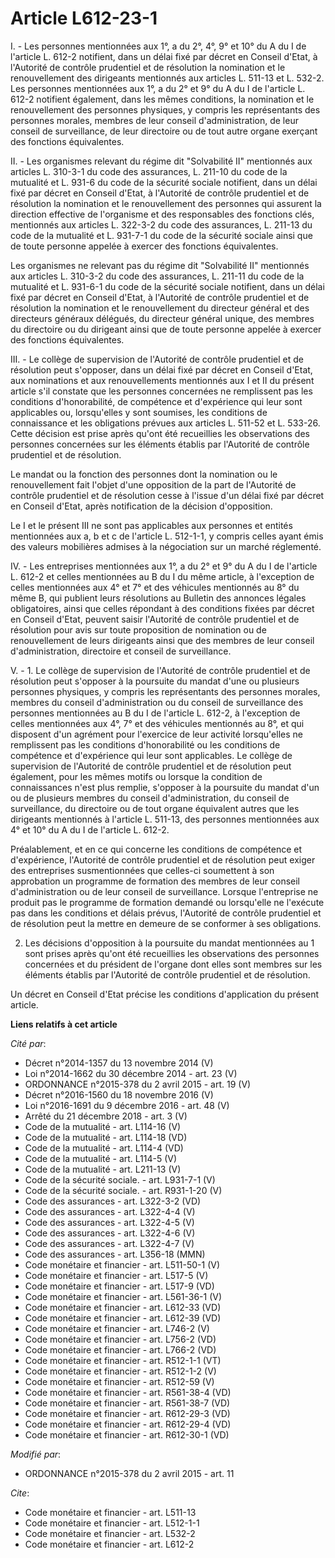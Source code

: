 # Article L612-23-1

I. - Les personnes mentionnées aux 1°, a du 2°, 4°, 9° et 10° du A du I de l'article L. 612-2 notifient, dans un délai fixé
par décret en Conseil d'Etat, à l'Autorité de contrôle prudentiel et de résolution la nomination et le renouvellement des
dirigeants mentionnés aux articles L. 511-13 et L. 532-2. Les personnes mentionnées aux 1°, a du 2° et 9° du A du I de
l'article L. 612-2 notifient également, dans les mêmes conditions, la nomination et le renouvellement des personnes
physiques, y compris les représentants des personnes morales, membres de leur conseil d'administration, de leur conseil de
surveillance, de leur directoire ou de tout autre organe exerçant des fonctions équivalentes. 

II. - Les organismes relevant du régime dit "Solvabilité II" mentionnés aux articles L. 310-3-1 du code des assurances, L.
211-10 du code de la mutualité et L. 931-6 du code de la sécurité sociale notifient, dans un délai fixé par décret en Conseil
d'Etat, à l'Autorité de contrôle prudentiel et de résolution la nomination et le renouvellement des personnes qui assurent la
direction effective de l'organisme et des responsables des fonctions clés, mentionnés aux articles L. 322-3-2 du code des
assurances, L. 211-13 du code de la mutualité et L. 931-7-1 du code de la sécurité sociale ainsi que de toute personne
appelée à exercer des fonctions équivalentes. 

Les organismes ne relevant pas du régime dit "Solvabilité II" mentionnés aux articles L. 310-3-2 du code des assurances, L.
211-11 du code de la mutualité et L. 931-6-1 du code de la sécurité sociale notifient, dans un délai fixé par décret en
Conseil d'Etat, à l'Autorité de contrôle prudentiel et de résolution la nomination et le renouvellement du directeur général
et des directeurs généraux délégués, du directeur général unique, des membres du directoire ou du dirigeant ainsi que de
toute personne appelée à exercer des fonctions équivalentes.

III. - Le collège de supervision de l'Autorité de contrôle prudentiel et de résolution peut s'opposer, dans un délai fixé par
décret en Conseil d'Etat, aux nominations et aux renouvellements mentionnés aux I et II du présent article s'il constate que
les personnes concernées ne remplissent pas les conditions d'honorabilité, de compétence et d'expérience qui leur sont
applicables ou, lorsqu'elles y sont soumises, les conditions de connaissance et les obligations prévues aux articles L.
511-52 et L. 533-26. Cette décision est prise après qu'ont été recueillies les observations des personnes concernées sur les
éléments établis par l'Autorité de contrôle prudentiel et de résolution. 

Le mandat ou la fonction des personnes dont la nomination ou le renouvellement fait l'objet d'une opposition de la part de
l'Autorité de contrôle prudentiel et de résolution cesse à l'issue d'un délai fixé par décret en Conseil d'Etat, après
notification de la décision d'opposition. 

Le I et le présent III ne sont pas applicables aux personnes et entités mentionnées aux a, b et c de l'article L. 512-1-1, y
compris celles ayant émis des valeurs mobilières admises à la négociation sur un marché réglementé. 

IV. - Les entreprises mentionnées aux 1°, a du 2° et 9° du A du I de l'article L. 612-2 et celles mentionnées au B du I du
même article, à l'exception de celles mentionnées aux 4° et 7° et des véhicules mentionnés au 8° du même B, qui publient
leurs résolutions au Bulletin des annonces légales obligatoires, ainsi que celles répondant à des conditions fixées par
décret en Conseil d'Etat, peuvent saisir l'Autorité de contrôle prudentiel et de résolution pour avis sur toute proposition
de nomination ou de renouvellement de leurs dirigeants ainsi que des membres de leur conseil d'administration, directoire et
conseil de surveillance. 

V. - 1. Le collège de supervision de l'Autorité de contrôle prudentiel et de résolution peut s'opposer à la poursuite du
mandat d'une ou plusieurs personnes physiques, y compris les représentants des personnes morales, membres du conseil
d'administration ou du conseil de surveillance des personnes mentionnées au B du I de l'article L. 612-2, à l'exception de
celles mentionnées aux 4°, 7° et des véhicules mentionnés au 8°, et qui disposent d'un agrément pour l'exercice de leur
activité lorsqu'elles ne remplissent pas les conditions d'honorabilité ou les conditions de compétence et d'expérience qui
leur sont applicables. Le collège de supervision de l'Autorité de contrôle prudentiel et de résolution peut également, pour
les mêmes motifs ou lorsque la condition de connaissances n'est plus remplie, s'opposer à la poursuite du mandat d'un ou de
plusieurs membres du conseil d'administration, du conseil de surveillance, du directoire ou de tout organe équivalent autres
que les dirigeants mentionnés à l'article L. 511-13, des personnes mentionnées aux 4° et 10° du A du I de l'article L. 612-2.

Préalablement, et en ce qui concerne les conditions de compétence et d'expérience, l'Autorité de contrôle prudentiel et de
résolution peut exiger des entreprises susmentionnées que celles-ci soumettent à son approbation un programme de formation
des membres de leur conseil d'administration ou de leur conseil de surveillance. Lorsque l'entreprise ne produit pas le
programme de formation demandé ou lorsqu'elle ne l'exécute pas dans les conditions et délais prévus, l'Autorité de contrôle
prudentiel et de résolution peut la mettre en demeure de se conformer à ses obligations. 

2. Les décisions d'opposition à la poursuite du mandat mentionnées au 1 sont prises après qu'ont été recueillies les
observations des personnes concernées et du président de l'organe dont elles sont membres sur les éléments établis par
l'Autorité de contrôle prudentiel et de résolution. 

Un décret en Conseil d'Etat précise les conditions d'application du présent article.

**Liens relatifs à cet article**

_Cité par_:

  - Décret n°2014-1357 du 13 novembre 2014 (V)
  - Loi n°2014-1662 du 30 décembre 2014 - art. 23 (V)
  - ORDONNANCE n°2015-378 du 2 avril 2015 - art. 19 (V)
  - Décret n°2016-1560 du 18 novembre 2016 (V)
  - Loi n°2016-1691 du 9 décembre 2016 - art. 48 (V)
  - Arrêté du 21 décembre 2018 - art. 3 (V)
  - Code de la mutualité - art. L114-16 (V)
  - Code de la mutualité - art. L114-18 (VD)
  - Code de la mutualité - art. L114-4 (VD)
  - Code de la mutualité - art. L114-5 (V)
  - Code de la mutualité - art. L211-13 (V)
  - Code de la sécurité sociale. - art. L931-7-1 (V)
  - Code de la sécurité sociale. - art. R931-1-20 (V)
  - Code des assurances - art. L322-3-2 (VD)
  - Code des assurances - art. L322-4-4 (V)
  - Code des assurances - art. L322-4-5 (V)
  - Code des assurances - art. L322-4-6 (V)
  - Code des assurances - art. L322-4-7 (V)
  - Code des assurances - art. L356-18 (MMN)
  - Code monétaire et financier - art. L511-50-1 (V)
  - Code monétaire et financier - art. L517-5 (V)
  - Code monétaire et financier - art. L517-9 (VD)
  - Code monétaire et financier - art. L561-36-1 (V)
  - Code monétaire et financier - art. L612-33 (VD)
  - Code monétaire et financier - art. L612-39 (VD)
  - Code monétaire et financier - art. L746-2 (V)
  - Code monétaire et financier - art. L756-2 (VD)
  - Code monétaire et financier - art. L766-2 (VD)
  - Code monétaire et financier - art. R512-1-1 (VT)
  - Code monétaire et financier - art. R512-1-2 (V)
  - Code monétaire et financier - art. R512-59 (V)
  - Code monétaire et financier - art. R561-38-4 (VD)
  - Code monétaire et financier - art. R561-38-7 (VD)
  - Code monétaire et financier - art. R612-29-3 (VD)
  - Code monétaire et financier - art. R612-29-4 (VD)
  - Code monétaire et financier - art. R612-30-1 (VD)

_Modifié par_:

  - ORDONNANCE n°2015-378 du 2 avril 2015 - art. 11

_Cite_:

  - Code monétaire et financier - art. L511-13
  - Code monétaire et financier - art. L512-1-1
  - Code monétaire et financier - art. L532-2
  - Code monétaire et financier - art. L612-2
